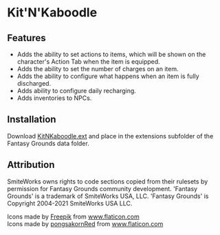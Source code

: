 # Kit'N'Kaboodle
## Features
* Adds the ability to set actions to items, which will be shown on the character's Action Tab when the item is equipped.
* Adds the ability to set the number of charges on an item.
* Adds the ability to configure what happens when an item is fully discharged.
* Adds ability to configure daily recharging.
* Adds inventories to NPCs.

## Installation
Download [KitNKaboodle.ext](https://github.com/MeAndUnique/KitNKaboodle/releases) and place in the extensions subfolder of the Fantasy Grounds data folder.

## Attribution
SmiteWorks owns rights to code sections copied from their rulesets by permission for Fantasy Grounds community development.
'Fantasy Grounds' is a trademark of SmiteWorks USA, LLC.
'Fantasy Grounds' is Copyright 2004-2021 SmiteWorks USA LLC.

<div>Icons made by <a href="https://www.freepik.com" title="Freepik">Freepik</a> from <a href="https://www.flaticon.com/" title="Flaticon">www.flaticon.com</a></div>
<div>Icons made by <a href="https://www.flaticon.com/authors/pongsakornred" title="pongsakornRed">pongsakornRed</a> from <a href="https://www.flaticon.com/" title="Flaticon">www.flaticon.com</a></div>